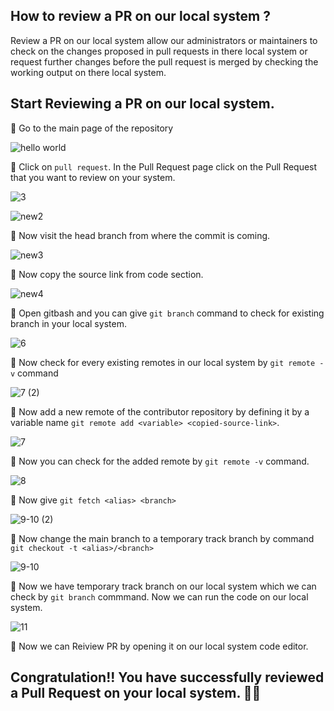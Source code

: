 ## How to review a PR on our local system ?

Review a PR on our local system allow our administrators or maintainers to check on the changes proposed in pull requests in there local system or request further changes before the pull request is merged by checking the working output on there local system.   
  
## Start Reviewing a PR on our local system.

🔘 Go to the main page of the repository

![hello world](https://user-images.githubusercontent.com/94779733/197356608-7215b944-7c88-4226-a847-b2122d4632f3.png)

🔘 Click on `pull request`. In the Pull Request page click on the Pull Request that you want to review on your system.

![3](https://user-images.githubusercontent.com/94779733/197357321-9a66cfa3-50f9-428d-9c83-72d6e23f7e8b.png)

![new2](https://user-images.githubusercontent.com/94779733/197357414-ba94234b-ce16-47a5-be36-ca7928c436a8.png)

🔘 Now visit the head branch from where the commit is coming.

![new3](https://user-images.githubusercontent.com/94779733/197357453-5baaf383-3734-40ea-80dd-76abd670ddcb.png)

🔘 Now copy the source link from code section.

![new4](https://user-images.githubusercontent.com/94779733/197357469-b6b08e80-5ac7-4987-9df2-e01b16dd7fd0.png)

🔘 Open gitbash and you can give `git branch` command to check for existing branch in your local system. 

![6](https://user-images.githubusercontent.com/94779733/197357501-8ab36037-d75b-4b55-bd17-56f40e378f41.png)

🔘 Now check for every existing remotes in our local system by `git remote -v` command

![7 (2)](https://user-images.githubusercontent.com/94779733/197357991-b5c8a166-8196-4c9d-9be4-c585afe85f2e.png)

🔘 Now add a new remote of the contributor repository by defining it by a variable name `git remote add <variable> <copied-source-link>`.

![7](https://user-images.githubusercontent.com/94779733/197358018-8cd9fa99-2a32-4787-b2fa-42cd9b3e8046.png)

🔘 Now you can check for the added remote by `git remote -v` command.

![8](https://user-images.githubusercontent.com/94779733/197357549-32c3b3aa-08e2-47b5-afc7-b3738eb52586.png)

🔘 Now give `git fetch <alias> <branch>`

![9-10 (2)](https://user-images.githubusercontent.com/94779733/197357608-e9ceeecf-3212-484d-aa3b-dfb59f4035b9.png)

🔘 Now change the main branch to a temporary track branch by command ` git checkout -t <alias>/<branch>`

![9-10](https://user-images.githubusercontent.com/94779733/197357647-7495d5d6-c9ab-45c2-b37b-550373659452.png)

🔘 Now we have temporary track branch on our local system which we can check by `git branch` commmand. Now we can run the code on our local system.

![11](https://user-images.githubusercontent.com/94779733/197357692-d1a29250-739f-406e-9fbf-38e6fa1dea4b.png)

🔘 Now we can Reiview PR by opening it on our local system code editor.

## Congratulation!! You have successfully reviewed a Pull Request on your local system. 🥳🚀

